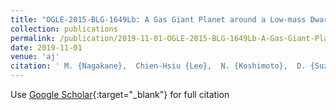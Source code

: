 ```yaml
---
title: "OGLE-2015-BLG-1649Lb: A Gas Giant Planet around a Low-mass Dwarf"
collection: publications
permalink: /publication/2019-11-01-OGLE-2015-BLG-1649Lb-A-Gas-Giant-Planet-around-a-Low-mass-Dwarf
date: 2019-11-01
venue: 'aj'
citation: ' M. {Nagakane},  Chien-Hsiu {Lee},  N. {Koshimoto},  D. {Suzuki},  A. {Udalski},  J. {Beaulieu},  T. {Sumi},  D. {Bennett},  I. {Bond},  N. {Rattenbury},  E. {Bachelet},  M. {Dominik},  F. {Abe},  R. {Barry},  A. {Bhattacharya},  M. {Donachie},  H. {Fujii},  A. {Fukui},  Y. {Hirao},  Y. {Itow},  Y. {Kamei},  I. {Kondo},  M. {Li},  Y. {Matsubara},  T. {Matsuo},  S. {Miyazaki},  Y. {Muraki},  C. {Ranc},  H. {Shibai},  H. {Suematsu},  D. {Sullivan},  P. {Tristram},  T. {Yamakawa},  A. {Yonehara},  P. {Mr{\&apos;o}z},  R. {Poleski},  J. {Skowron},  M. {Szyma{\&apos;n}ski},  I. {Soszy{\&apos;n}ski},  P. {Pietrukowicz},  S. {Koz{\l}owski},  K. {Ulaczyk},  D. {Bramich},  A. {Cassan},  R. {Figuera Jaimes},  K. {Horne},  M. {Hundertmark},  S. {Mao},  J. {Menzies},  R. {Schmidt},  C. {Snodgrass},  I. {Steele},  R. {Street},  Y. {Tsapras},  J. {Wambsganss},  U. {J{\o}rgensen},  V. {Bozza},  P. {Long{\~a}},  N. {Peixinho},  J. {Skottfelt},  J. {Southworth},  M. {Andersen},  M. {Burgdorf},  G. {D&apos;Ago},  D. {Evans},  T. {Hinse},  H. {Korhonen},  M. {Rabus},  S. {Rahvar}, &quot;OGLE-2015-BLG-1649Lb: A Gas Giant Planet around a Low-mass Dwarf.&quot; aj, 2019.'
---
```

Use [Google Scholar](https://scholar.google.com/scholar?q=OGLE+2015+BLG+1649Lb:+A+Gas+Giant+Planet+around+a+Low+mass+Dwarf){:target="_blank"} for full citation